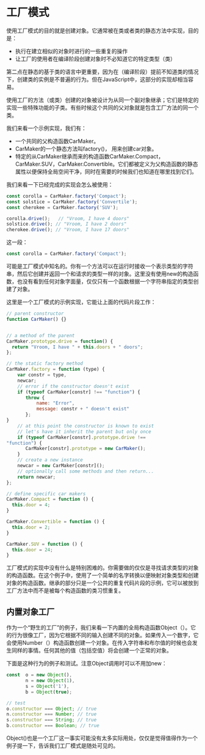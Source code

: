 # 工厂模式

使用工厂模式的目的就是创建对象。它通常被在类或者类的静态方法中实现，目的是：
- 执行在建立相似的对象时进行的一些重复的操作
- 让工厂的使用者在编译阶段创建对象时不必知道它的特定类型（类）

第二点在静态的基于类的语言中更重要，因为在（编译阶段）提前不知道类的情况下，创建类的实例是不普遍的行为。但在JavaScript中，这部分的实现却相当容易。

使用工厂的方法（或类）创建的对象被设计为从同一个副对象继承；它们是特定的实现一些特殊功能的子类。有些时候这个共同的父对象就是包含工厂方法的同一个类。

我们来看一个示例实现，我们有：

- 一个共同的父构造函数CarMaker。
- CarMaker的一个静态方法叫factory()， 用来创建car对象。
- 特定的从CarMaker继承而来的构造函数CarMaker.Compact，CarMaker.SUV，CarMaker.Convertible。它们都被定义为父构造函数的静态属性以便保持全局空间干净，同时在需要的时候我们也知道在哪里找到它们。

我们来看一下已经完成的实现会怎么被使用：

```js
const corolla = CarMaker.factory('Compact');
const solstice = CarMaker.factory('Convertile');
const cherokee = CarMaker.factory('SUV');

corolla.drive();   // "Vroom, I have 4 doors"
solstice.drive(); // "Vroom, I have 2 doors"
cherokee.drive(); // "Vroom, I have 17 doors"
```

这一段：

```js
const corolla = CarMaker.factory('Compact');
```

可能是工厂模式中知名的。你有一个方法可以在运行时接收一个表示类型的字符串，然后它创建并返回一个和请求的类型一样的对象。这里没有使用new的构造函数，也没有看到任何对象字面量，仅仅只有一个函数根据一个字符串指定的类型创建了对象。

这里是一个工厂模式的示例实现，它能让上面的代码片段工作：

```js
// parent constructor
function CarMaker() {}


// a method of the parent
CarMaker.prototype.drive = function() {
  return "Vroom, I have " + this.doors + " doors";
};

// the static factory method
CarMaker.factory = function (type) {
    var constr = type,
    newcar;
    // error if the constructor doesn't exist
    if (typeof CarMaker[constr] !== "function") {
       throw {
           name: "Error",
           message: constr + " doesn't exist"
       };
}
    // at this point the constructor is known to exist
    // let's have it inherit the parent but only once
    if (typeof CarMaker[constr].prototype.drive !==
"function") {
       CarMaker[constr].prototype = new CarMaker();
    }
    // create a new instance
    newcar = new CarMaker[constr]();
    // optionally call some methods and then return...
    return newcar;
};

// define specific car makers
CarMaker.Compact = function () {
  this.door = 4;
}

CarMaker.Convertible = function () {
  this.door = 2;
}

CarMaker.SUV = function () {
  this.door = 24;
}
```

工厂模式的实现中没有什么是特别困难的。你需要做的仅仅是寻找请求类型的对象的构造函数。在这个例子中，使用了一个简单的名字转换以便映射对象类型和创建对象的构造函数。继承的部分只是一个公共的重复代码片段的示例，它可以被放到工厂方法中而不是被每个构造函数的类习惯重复。


## 内置对象工厂

作为一个“野生的工厂”的例子，我们来看一下内置的全局构造函数Object（）。它的行为很像工厂，因为它根据不同的输入创建不同的对象。如果传入一个数字，它会使用Number（）构造函数创建一个对象。在传入字符串和布尔值的时候也会发生同样的事情。任何其他的值（包括空值）将会创建一个正常的对象。

下面是这种行为的例子和测试。注意Object调用时可以不用加new：

```js
const  o = new Object(),
       n = new Object(1),
       s = Object('1'),
       b = Object(true);

// test
o.constructor === Object; // true
n.constructor === Number; // true
s.constructor === String; // true
b.constructor === Boolean; // true
```

Object()也是一个工厂这一事实可能没有太多实际用处，仅仅是觉得值得作为一个例子提一下，告诉我们工厂模式是随处可见的。

